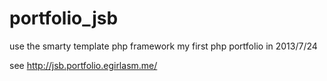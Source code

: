 # portfolio_jsb
use the smarty template php framework my first php portfolio in 2013/7/24

see http://jsb.portfolio.egirlasm.me/
